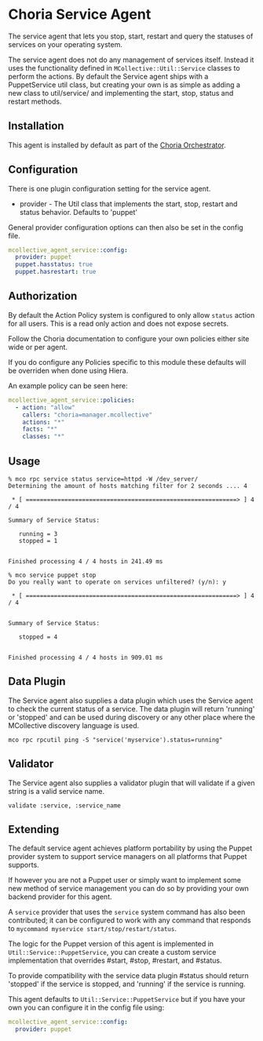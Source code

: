 # Choria Service Agent

The service agent that lets you stop, start, restart and query the statuses of services on your operating system.

The service agent does not do any management of services itself. Instead it
uses the functionality defined in `MCollective::Util::Service` classes to
perform the actions. By default the Service agent ships with a PuppetService
util class, but creating your own is as simple as adding a new class to
util/service/ and implementing the start, stop, status and restart methods.

## Installation

This agent is installed by default as part of the [Choria Orchestrator](https://choria.io).

## Configuration

There is one plugin configuration setting for the service agent.

* provider   - The Util class that implements the start, stop, restart and status behavior. Defaults to 'puppet'

General provider configuration options can then also be set in the config file.

```yaml
mcollective_agent_service::config:
  provider: puppet
  puppet.hasstatus: true
  puppet.hasrestart: true
```

## Authorization

By default the Action Policy system is configured to only allow `status` action for all users.
This is a read only action and does not expose secrets.

Follow the Choria documentation to configure your own policies either site wide or per agent.

If you do configure any Policies specific to this module these defaults will be overriden
when done using Hiera.

An example policy can be seen here:

```yaml
mcollective_agent_service::policies:
  - action: "allow"
    callers: "choria=manager.mcollective"
    actions: "*"
    facts: "*"
    classes: "*"
```

## Usage

```
% mco rpc service status service=httpd -W /dev_server/
Determining the amount of hosts matching filter for 2 seconds .... 4

 * [ ============================================================> ] 4 / 4

Summary of Service Status:

   running = 3
   stopped = 1


Finished processing 4 / 4 hosts in 241.49 ms
```

```
% mco service puppet stop
Do you really want to operate on services unfiltered? (y/n): y

 * [ ============================================================> ] 4 / 4


Summary of Service Status:

   stopped = 4


Finished processing 4 / 4 hosts in 909.01 ms
```

## Data Plugin

The Service agent also supplies a data plugin which uses the Service agent to
check the current status of a service. The data plugin will return 'running'
or 'stopped' and can be used during discovery or any other place where the
MCollective discovery language is used.

```
mco rpc rpcutil ping -S "service('myservice').status=running"
```

## Validator

The Service agent also supplies a validator plugin that will validate if a
given string is a valid service name.

```
validate :service, :service_name
```

## Extending

The default service agent achieves platform portability by using the Puppet
provider system to support service managers on all platforms that Puppet
supports.

If however you are not a Puppet user or simply want to implement some new
method of service management you can do so by providing your own backend
provider for this agent.

A `service` provider that uses the `service` system command has also been
contributed; it can be configured to work with any command that responds to
`mycommand myservice start/stop/restart/status`.

The logic for the Puppet version of this agent is implemented in
`Util::Service::PuppetService`, you can create a custom service implementation
that overrides #start, #stop, #restart, and #status.

To provide compatibility with the service data plugin #status should return
'stopped' if the service is stopped, and 'running' if the service is running.

This agent defaults to `Util::Service::PuppetService` but if you have your own
you can configure it in the config file using:

```yaml
mcollective_agent_service::config:
  provider: puppet
```
